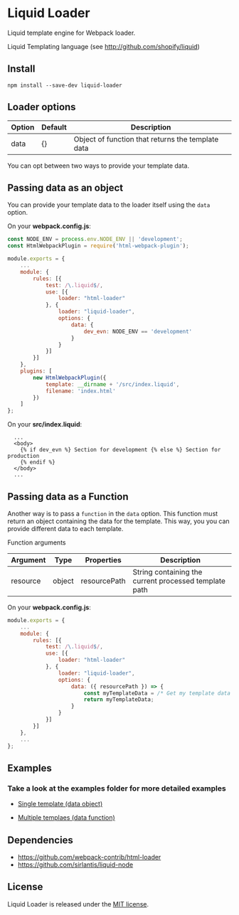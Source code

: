 # Liquid Loader

Liquid template engine for Webpack loader.

Liquid Templating language (see http://github.com/shopify/liquid)

## Install

```
npm install --save-dev liquid-loader
```

## Loader options

| Option | Default | Description                                       |
| ------ | ------- | ------------------------------------------------- |
| data   | {}      | Object of function that returns the template data |

You can opt between two ways to provide your template data.

## Passing data as an object

You can provide your template data to the loader itself using the `data` option.

On your **webpack.config.js**:

```js
const NODE_ENV = process.env.NODE_ENV || 'development';
const HtmlWebpackPlugin = require('html-webpack-plugin');

module.exports = {
    ...
    module: {
        rules: [{
            test: /\.liquid$/,
            use: [{
                loader: "html-loader"
            }, {
                loader: "liquid-loader",
                options: {
                    data: {
                        dev_evn: NODE_ENV == 'development'
                    }
                }
            }]
        }]
    },
    plugins: [
        new HtmlWebpackPlugin({
            template: __dirname + '/src/index.liquid',
            filename: 'index.html'
        })
    ]
};
```

On your **src/index.liquid**:

```liquid
  ...
  <body>
    {% if dev_evn %} Section for development {% else %} Section for production
    {% endif %}
  </body>
  ...
```

## Passing data as a Function

Another way is to pass a `function` in the `data` option.
This function must return an object containing the data for the template. This way, you you can provide different data to each template.

Function arguments

| Argument | Type   | Properties   | Description                                           |
| -------- | ------ | ------------ | ----------------------------------------------------- |
| resource | object | resourcePath | String containing the current processed template path |

On your **webpack.config.js**:

```js
module.exports = {
    ...
    module: {
        rules: [{
            test: /\.liquid$/,
            use: [{
                loader: "html-loader"
            }, {
                loader: "liquid-loader",
                options: {
                    data: ({ resourcePath }) => {
                        const myTemplateData = /* Get my template data based on the resourcePath (see examples below) */
                        return myTemplateData;
                    }
                }
            }]
        }]
    },
    ...
};
```

## Examples

### Take a look at the examples folder for more detailed examples

- [Single template (data object)](https://github.com/azeeson/liquid-loader/tree/master/examples/data-object)

- [Multiple templaes (data function)](https://github.com/azeeson/liquid-loader/tree/master/examples/data-function)

## Dependencies

- https://github.com/webpack-contrib/html-loader
- https://github.com/sirlantis/liquid-node

## License

Liquid Loader is released under the [MIT license](http://www.opensource.org/licenses/MIT).
